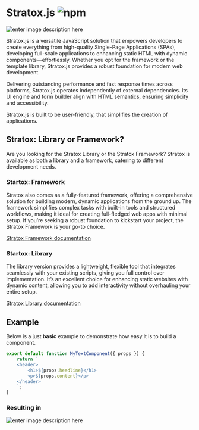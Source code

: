
# Stratox.js ![npm](https://img.shields.io/npm/v/create-stratox)

![enter image description here](http://wazabii.se/github-assets/installation-prompt-1.png)

Stratox.js is a versatile JavaScript solution that empowers developers to create everything from high-quality Single-Page Applications (SPAs), developing full-scale applications to enhancing static HTML with dynamic components—effortlessly. Whether you opt for the framework or the template library, Stratox.js provides a robust foundation for modern web development.

Delivering outstanding performance and fast response times across platforms, Stratox.js operates independently of external dependencies. Its UI engine and form builder align with HTML semantics, ensuring simplicity and accessibility. 

Stratox.js is built to be  user-friendly, that simplifies the creation of applications.


## Stratox: Library or Framework? 
Are you looking for the Stratox Library or the Stratox Framework? Stratox is available as both a library and a framework, catering to different development needs.

### Startox: Framework
Stratox also comes as a fully-featured framework, offering a comprehensive solution for building modern, dynamic applications from the ground up. The framework simplifies complex tasks with built-in tools and structured workflows, making it ideal for creating full-fledged web apps with minimal setup. If you’re seeking a robust foundation to kickstart your project, the Stratox Framework is your go-to choice.

[Stratox Framework documentation](https://stratox.wazabii.se)

### Startox: Library
The library version provides a lightweight, flexible tool that integrates seamlessly with your existing scripts, giving you full control over implementation. It’s an excellent choice for enhancing static websites with dynamic content, allowing you to add interactivity without overhauling your entire setup.

[Stratox Library documentation](https://stratox.wazabii.se/stratox.js)

## Example
Below is a just **basic** example to demonstrate how easy it is to build a component. 
```js
export default function MyTextComponent({ props }) {
    return `
    <header>
        <h1>${props.headline}</h1>
        <p>${props.content}</p>
    </header>
    `;
}
```
### Resulting in

![enter image description here](https://wazabii.se/github-assets/example-result-about.png)
